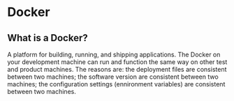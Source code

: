 # Docker
## What is a Docker?
A platform for building, running, and shipping applications. The Docker on your development machine can run and function the same way on other test and product machines. The reasons are: the deployment files are consistent between two machines; the software version are consistent between two machines; the configuration settings (ennironment variables) are consistent between two machines.

